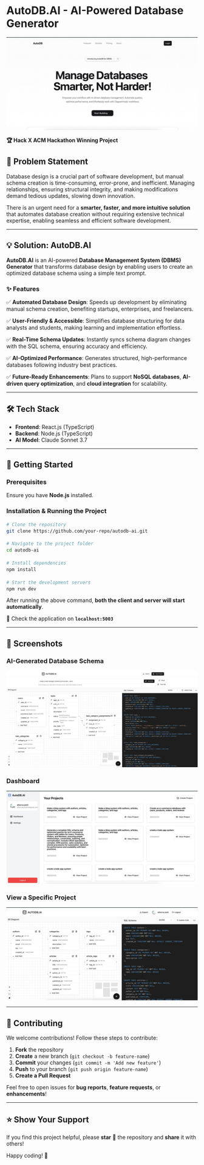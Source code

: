 # AutoDB.AI - AI-Powered Database Generator

![AutoDB.AI](images/hero.png)

**🏆 Hack X ACM Hackathon Winning Project**

## 🚀 Problem Statement
Database design is a crucial part of software development, but manual schema creation is time-consuming, error-prone, and inefficient. Managing relationships, ensuring structural integrity, and making modifications demand tedious updates, slowing down innovation.

There is an urgent need for a **smarter, faster, and more intuitive solution** that automates database creation without requiring extensive technical expertise, enabling seamless and efficient software development.

---

## 💡 Solution: AutoDB.AI
**AutoDB.AI** is an AI-powered **Database Management System (DBMS) Generator** that transforms database design by enabling users to create an optimized database schema using a simple text prompt.

### ✨ Features
✅ **Automated Database Design**: Speeds up development by eliminating manual schema creation, benefiting startups, enterprises, and freelancers.

✅ **User-Friendly & Accessible**: Simplifies database structuring for data analysts and students, making learning and implementation effortless.

✅ **Real-Time Schema Updates**: Instantly syncs schema diagram changes with the SQL schema, ensuring accuracy and efficiency.

✅ **AI-Optimized Performance**: Generates structured, high-performance databases following industry best practices.

✅ **Future-Ready Enhancements**: Plans to support **NoSQL databases**, **AI-driven query optimization**, and **cloud integration** for scalability.

---

## 🛠️ Tech Stack
- **Frontend**: React.js (TypeScript)
- **Backend**: Node.js (TypeScript)
- **AI Model**: Claude Sonnet 3.7

---

## 🚀 Getting Started
### Prerequisites
Ensure you have **Node.js** installed.

### Installation & Running the Project
```bash
# Clone the repository
git clone https://github.com/your-repo/autodb-ai.git

# Navigate to the project folder
cd autodb-ai

# Install dependencies
npm install

# Start the development servers
npm run dev
```
After running the above command, **both the client and server will start automatically**.

🔗 Check the application on **`localhost:5003`**

---

## 📸 Screenshots
### AI-Generated Database Schema
![AI Generated Schema](images/workspace.png)

### Dashboard
![Dashboard](images/projects.png)

### View a Specific Project
![Project View](images/currentproject.png)

---

## 🤝 Contributing
We welcome contributions! Follow these steps to contribute:

1. **Fork** the repository
2. **Create** a new branch (`git checkout -b feature-name`)
3. **Commit** your changes (`git commit -m 'Add new feature'`)
4. **Push** to your branch (`git push origin feature-name`)
5. **Create a Pull Request**

Feel free to open issues for **bug reports**, **feature requests**, or **enhancements**!

---

## ⭐ Show Your Support
If you find this project helpful, please **star** 🌟 the repository and **share** it with others!

Happy coding! 🚀
